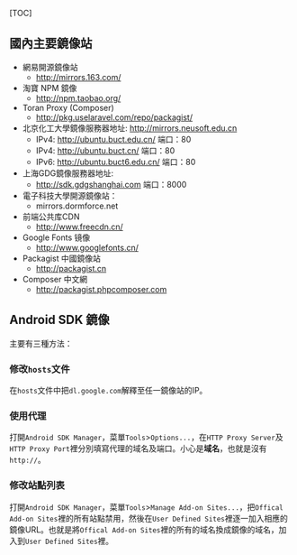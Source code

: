 [TOC]


## 國內主要鏡像站

- 網易開源鏡像站
  - http://mirrors.163.com/
- 淘寶 NPM 鏡像
  - http://npm.taobao.org/
- Toran Proxy (Composer)
  - http://pkg.uselaravel.com/repo/packagist/
- 北京化工大學鏡像服務器地址: http://mirrors.neusoft.edu.cn
  - IPv4: http://ubuntu.buct.edu.cn/ 端口：80
  - IPv4: http://ubuntu.buct.cn/ 端口：80
  - IPv6: http://ubuntu.buct6.edu.cn/ 端口：80
- 上海GDG鏡像服務器地址:
  - http://sdk.gdgshanghai.com 端口：8000
- 電子科技大學開源鏡像站：
  - mirrors.dormforce.net
- 前端公共库CDN
  - http://www.freecdn.cn/
- Google Fonts 镜像
  - http://www.googlefonts.cn/
- Packagist 中國鏡像站
  - http://packagist.cn
- Composer 中文網
  - http://packagist.phpcomposer.com


## Android SDK 鏡像

主要有三種方法：

### 修改`hosts`文件

在`hosts`文件中把`dl.google.com`解釋至任一鏡像站的IP。

### 使用代理

打開`Android SDK Manager`，菜單`Tools`>`Options...`，在`HTTP Proxy Server`及`HTTP Proxy Port`裡分別填寫代理的域名及端口。小心是**域名**，也就是沒有`http://`。

### 修改站點列表

打開`Android SDK Manager`，菜單`Tools`>`Manage Add-on Sites...`，把`Offical Add-on Sites`裡的所有站點禁用，然後在`User Defined Sites`裡逐一加入相應的鏡像URL。也就是將`Offical Add-on Sites`裡的所有的域名換成鏡像的域名，加入到`User Defined Sites`裡。
